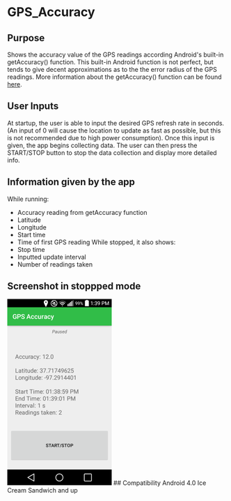# GPS_Accuracy
## Purpose
Shows the accuracy value of the GPS readings according Android's built-in getAccuracy() function. 
This built-in Android function is not perfect, but tends to give decent approximations as to the the error 
radius of the GPS readings. More information about the getAccuracy() function can be found 
<a href="https://developer.android.com/reference/android/location/Location#getAccuracy()">here</a>.
## User Inputs
At startup,  the user is able to input the desired GPS refresh rate in seconds. (An input of 0 will cause the location to update as fast as possible, but this is not recommended due to high power consumption). Once this input is given, the app begins collecting data. The user can then press the START/STOP button to stop the data collection and display more detailed info.
## Information given by the app
While running:
* Accuracy reading from getAccuracy function
* Latitude
* Longitude
* Start time
* Time of first GPS reading
While stopped, it also shows:
* Stop time
* Inputted update interval
* Number of readings taken
## Screenshot in stoppped mode
<img src="screenshot.png" width="240" height="427">
## Compatibility
Android 4.0 Ice Cream Sandwich and up
